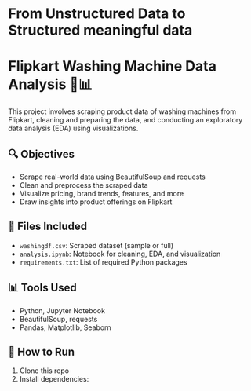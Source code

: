 # From Unstructured Data to Structured meaningful data
# Flipkart Washing Machine Data Analysis 🧺📊

This project involves scraping product data of washing machines from Flipkart, cleaning and preparing the data, and conducting an exploratory data analysis (EDA) using visualizations.

## 🔍 Objectives
- Scrape real-world data using BeautifulSoup and requests
- Clean and preprocess the scraped data
- Visualize pricing, brand trends, features, and more
- Draw insights into product offerings on Flipkart

## 📂 Files Included
- `washingdf.csv`: Scraped dataset (sample or full)
- `analysis.ipynb`: Notebook for cleaning, EDA, and visualization
- `requirements.txt`: List of required Python packages

## 📊 Tools Used
- Python, Jupyter Notebook
- BeautifulSoup, requests
- Pandas, Matplotlib, Seaborn

## 🚀 How to Run
1. Clone this repo
2. Install dependencies:  

